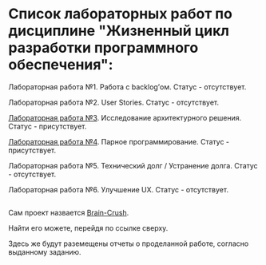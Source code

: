 

# Список лабораторных работ по дисциплине "Жизненный цикл разработки программного обеспечения":

Лабораторная работа №1. Работа с backlog’ом. Статус - отсутствует.

Лабораторная работа №2. User Stories. Статус - отсутствует.

[Лабораторная работа №3](https://github.com/oooNAKooo/BSUIR/tree/main/6%20sem/GCRPO/lab_3). Исследование архитектурного решения. Статус - присутствует.

[Лабораторная работа №4](https://github.com/oooNAKooo/BSUIR/tree/main/6%20sem/GCRPO/lab_4). Парное программирование. Статус - присутствует.

Лабораторная работа №5. Технический долг / Устранение долга. Статус - отсутствует.

Лабораторная работа №6. Улучшение UX. Статус - отсутствует.

##

Сам проект назвается [Brain-Сrush](https://github.com/oooNAKooo/Brain-Crush). 

Найти его можете, перейдя по ссылке сверху.

Здесь же будут раземещены отчеты о проделанной работе, согласно выданному заданию.
